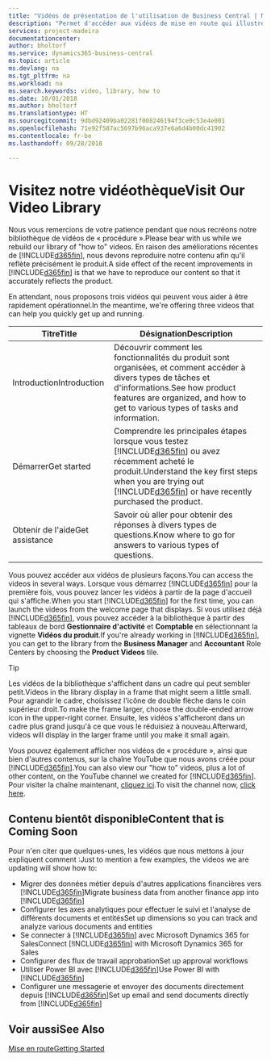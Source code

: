 ```yaml
---
title: "Vidéos de présentation de l'utilisation de Business Central | Microsoft Docs"
description: "Permet d'accéder aux vidéos de mise en route qui illustrent comment effectuer des tâches courantes."
services: project-madeira
documentationcenter: 
author: bholtorf
ms.service: dynamics365-business-central
ms.topic: article
ms.devlang: na
ms.tgt_pltfrm: na
ms.workload: na
ms.search.keywords: video, library, how to
ms.date: 10/01/2018
ms.author: bholtorf
ms.translationtype: HT
ms.sourcegitcommit: 9dbd92409ba02281f008246194f3ce0c53e4e001
ms.openlocfilehash: 71e92f587ac5697b96aca937e6a6d4b00dc41902
ms.contentlocale: fr-be
ms.lasthandoff: 09/28/2018

---
```

# <a name="visit-our-video-library"></a><span data-ttu-id="e70a5-103">Visitez notre vidéothèque</span><span class="sxs-lookup"><span data-stu-id="e70a5-103">Visit Our Video Library</span></span>
<span data-ttu-id="e70a5-104">Nous vous remercions de votre patience pendant que nous recréons notre bibliothèque de vidéos de « procédure ».</span><span class="sxs-lookup"><span data-stu-id="e70a5-104">Please bear with us while we rebuild our library of "how to" videos.</span></span> <span data-ttu-id="e70a5-105">En raison des améliorations récentes de [!INCLUDE[d365fin](includes/d365fin_md.md)], nous devons reproduire notre contenu afin qu'il reflète précisément le produit.</span><span class="sxs-lookup"><span data-stu-id="e70a5-105">A side effect of the recent improvements in [!INCLUDE[d365fin](includes/d365fin_md.md)] is that we have to reproduce our content so that it accurately reflects the product.</span></span> 

<span data-ttu-id="e70a5-106">En attendant, nous proposons trois vidéos qui peuvent vous aider à être rapidement opérationnel.</span><span class="sxs-lookup"><span data-stu-id="e70a5-106">In the meantime, we're offering three videos that can help you quickly get up and running.</span></span>

|<span data-ttu-id="e70a5-107">Titre</span><span class="sxs-lookup"><span data-stu-id="e70a5-107">Title</span></span>|<span data-ttu-id="e70a5-108">Désignation</span><span class="sxs-lookup"><span data-stu-id="e70a5-108">Description</span></span>|
|----|----|
|<span data-ttu-id="e70a5-109">Introduction</span><span class="sxs-lookup"><span data-stu-id="e70a5-109">Introduction</span></span>|<span data-ttu-id="e70a5-110">Découvrir comment les fonctionnalités du produit sont organisées, et comment accéder à divers types de tâches et d'informations.</span><span class="sxs-lookup"><span data-stu-id="e70a5-110">See how product features are organized, and how to get to various types of tasks and information.</span></span>|
|<span data-ttu-id="e70a5-111">Démarrer</span><span class="sxs-lookup"><span data-stu-id="e70a5-111">Get started</span></span>|<span data-ttu-id="e70a5-112">Comprendre les principales étapes lorsque vous testez [!INCLUDE[d365fin](includes/d365fin_md.md)] ou avez récemment acheté le produit.</span><span class="sxs-lookup"><span data-stu-id="e70a5-112">Understand the key first steps when you are trying out [!INCLUDE[d365fin](includes/d365fin_md.md)] or have recently purchased the product.</span></span> |
|<span data-ttu-id="e70a5-113">Obtenir de l'aide</span><span class="sxs-lookup"><span data-stu-id="e70a5-113">Get assistance</span></span>|<span data-ttu-id="e70a5-114">Savoir où aller pour obtenir des réponses à divers types de questions.</span><span class="sxs-lookup"><span data-stu-id="e70a5-114">Know where to go for answers to various types of questions.</span></span>|

<span data-ttu-id="e70a5-115">Vous pouvez accéder aux vidéos de plusieurs façons.</span><span class="sxs-lookup"><span data-stu-id="e70a5-115">You can access the videos in several ways.</span></span> <span data-ttu-id="e70a5-116">Lorsque vous démarrez [!INCLUDE[d365fin](includes/d365fin_md.md)] pour la première fois, vous pouvez lancer les vidéos à partir de la page d'accueil qui s'affiche.</span><span class="sxs-lookup"><span data-stu-id="e70a5-116">When you start [!INCLUDE[d365fin](includes/d365fin_md.md)] for the first time, you can launch the videos from the welcome page that displays.</span></span> <span data-ttu-id="e70a5-117">Si vous utilisez déjà [!INCLUDE[d365fin](includes/d365fin_md.md)], vous pouvez accéder à la bibliothèque à partir des tableaux de bord **Gestionnaire d'activité** et **Comptable** en sélectionnant la vignette **Vidéos du produit**.</span><span class="sxs-lookup"><span data-stu-id="e70a5-117">If you're already working in [!INCLUDE[d365fin](includes/d365fin_md.md)], you can get to the library from the **Business Manager** and **Accountant** Role Centers by choosing the **Product Videos** tile.</span></span> 

> [!Tip]  
> <span data-ttu-id="e70a5-118">Les vidéos de la bibliothèque s'affichent dans un cadre qui peut sembler petit.</span><span class="sxs-lookup"><span data-stu-id="e70a5-118">Videos in the library display in a frame that might seem a little small.</span></span> <span data-ttu-id="e70a5-119">Pour agrandir le cadre, choisissez l'icône de double flèche dans le coin supérieur droit.</span><span class="sxs-lookup"><span data-stu-id="e70a5-119">To make the frame larger, choose the double-ended arrow icon in the upper-right corner.</span></span> <span data-ttu-id="e70a5-120">Ensuite, les vidéos s'afficheront dans un cadre plus grand jusqu'à ce que vous le réduisiez à nouveau.</span><span class="sxs-lookup"><span data-stu-id="e70a5-120">Afterward, videos will display in the larger frame until you make it small again.</span></span>

<span data-ttu-id="e70a5-121">Vous pouvez également afficher nos vidéos de « procédure », ainsi que bien d'autres contenus, sur la chaîne YouTube que nous avons créée pour [!INCLUDE[d365fin](includes/d365fin_md.md)].</span><span class="sxs-lookup"><span data-stu-id="e70a5-121">You can also view our "how to" videos, plus a lot of other content, on the YouTube channel we created for [!INCLUDE[d365fin](includes/d365fin_md.md)].</span></span> <span data-ttu-id="e70a5-122">Pour visiter la chaîne maintenant, [cliquez ici](https://go.microsoft.com/fwlink/?linkid=851533).</span><span class="sxs-lookup"><span data-stu-id="e70a5-122">To visit the channel now, [click here](https://go.microsoft.com/fwlink/?linkid=851533).</span></span>

## <a name="content-that-is-coming-soon"></a><span data-ttu-id="e70a5-123">Contenu bientôt disponible</span><span class="sxs-lookup"><span data-stu-id="e70a5-123">Content that is Coming Soon</span></span>
<span data-ttu-id="e70a5-124">Pour n'en citer que quelques-unes, les vidéos que nous mettons à jour expliquent comment :</span><span class="sxs-lookup"><span data-stu-id="e70a5-124">Just to mention a few examples, the videos we are updating will show how to:</span></span>  

* <span data-ttu-id="e70a5-125">Migrer des données métier depuis d'autres applications financières vers [!INCLUDE[d365fin](includes/d365fin_md.md)]</span><span class="sxs-lookup"><span data-stu-id="e70a5-125">Migrate business data from another finance app into [!INCLUDE[d365fin](includes/d365fin_md.md)]</span></span>  
* <span data-ttu-id="e70a5-126">Configurer les axes analytiques pour effectuer le suivi et l'analyse de différents documents et entités</span><span class="sxs-lookup"><span data-stu-id="e70a5-126">Set up dimensions so you can track and analyze various documents and entities</span></span>
* <span data-ttu-id="e70a5-127">Se connecter à [!INCLUDE[d365fin](includes/d365fin_md.md)] avec Microsoft Dynamics 365 for Sales</span><span class="sxs-lookup"><span data-stu-id="e70a5-127">Connect [!INCLUDE[d365fin](includes/d365fin_md.md)] with Microsoft Dynamics 365 for Sales</span></span>
* <span data-ttu-id="e70a5-128">Configurer des flux de travail approbation</span><span class="sxs-lookup"><span data-stu-id="e70a5-128">Set up approval workflows</span></span>  
* <span data-ttu-id="e70a5-129">Utiliser Power BI avec [!INCLUDE[d365fin](includes/d365fin_md.md)]</span><span class="sxs-lookup"><span data-stu-id="e70a5-129">Use Power BI with [!INCLUDE[d365fin](includes/d365fin_md.md)]</span></span>  
* <span data-ttu-id="e70a5-130">Configurer une messagerie et envoyer des documents directement depuis [!INCLUDE[d365fin](includes/d365fin_md.md)]</span><span class="sxs-lookup"><span data-stu-id="e70a5-130">Set up email and send documents directly from [!INCLUDE[d365fin](includes/d365fin_md.md)]</span></span>  

## <a name="see-also"></a><span data-ttu-id="e70a5-131">Voir aussi</span><span class="sxs-lookup"><span data-stu-id="e70a5-131">See Also</span></span>
[<span data-ttu-id="e70a5-132">Mise en route</span><span class="sxs-lookup"><span data-stu-id="e70a5-132">Getting Started</span></span>](product-get-started.md)

